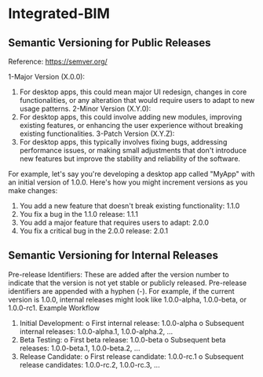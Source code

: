 # Integrated-BIM

## Semantic Versioning for Public Releases
Reference: https://semver.org/

1-Major Version (X.0.0):
1.	For desktop apps, this could mean major UI redesign, changes in core functionalities, or any alteration that would require users to adapt to new usage patterns.
2-Minor Version (X.Y.0):
1.	For desktop apps, this could involve adding new modules, improving existing features, or enhancing the user experience without breaking existing functionalities.
3-Patch Version (X.Y.Z):
1.	For desktop apps, this typically involves fixing bugs, addressing performance issues, or making small adjustments that don't introduce new features but improve the stability and reliability of the software.

For example, let's say you're developing a desktop app called "MyApp" with an initial version of 1.0.0. Here's how you might increment versions as you make changes:
1.	You add a new feature that doesn't break existing functionality: 1.1.0
2.	You fix a bug in the 1.1.0 release: 1.1.1
3.	You add a major feature that requires users to adapt: 2.0.0
4.	You fix a critical bug in the 2.0.0 release: 2.0.1







## Semantic Versioning for Internal Releases

Pre-release Identifiers: These are added after the version number to indicate that the version is not yet stable or publicly released. Pre-release identifiers are appended with a hyphen (-). For example, if the current version is 1.0.0, internal releases might look like 1.0.0-alpha, 1.0.0-beta, or 1.0.0-rc1.
Example Workflow
1.	Initial Development:
o	First internal release: 1.0.0-alpha
o	Subsequent internal releases: 1.0.0-alpha.1, 1.0.0-alpha.2, ...
2.	Beta Testing:
o	First beta release: 1.0.0-beta
o	Subsequent beta releases: 1.0.0-beta.1, 1.0.0-beta.2, ...
3.	Release Candidate:
o	First release candidate: 1.0.0-rc.1
o	Subsequent release candidates: 1.0.0-rc.2, 1.0.0-rc.3, ...

